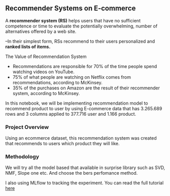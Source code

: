 ## **Recommender Systems on E-commerce**
A **recommender system (RS)** helps users that have no sufficient competence or time to evaluate the potentially overwhelming, number of alternatives offered by a web site.

–In their simplest form, RSs recommend to their users personalized and **ranked lists of items.**

The Value of Recommendation System

* Recommendations are responsible for 70% of the time people spend watching videos on YouTube.
* 75% of what people are watching on Netflix comes from recommendations, according to McKinsey.
* 35% of the purchases on Amazon are the result of their recommender system, according to McKinsey.

In this notebook, we will be implementing recommendation model to recommend product to user by using E-commerce data that has 3.265.689 rows and 3 columns applied to 377.716 user and 1.166 product. 

### Project Overview
Using an ecommerce dataset, this recommendation system was created that recommends to users which product they will like. 

### Methodology
We will try all the model based that available in surprise library such as SVD, NMF, Slope one etc. And choose the bers perfomance method.

I also using MLflow to tracking the experiment. You can read the full tutorial [here](https://medium.com/@luthfirdty/reproducible-data-science-experiment-using-mlflow-6f2f6e1baa8c) 
